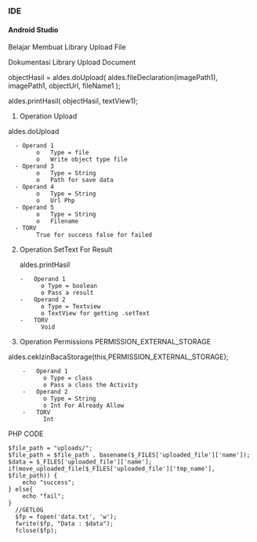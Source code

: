 ### IDE 
#### Android Studio

Belajar Membuat Library Upload File 



Dokumentasi Library Upload Document


objectHasil = aldes.doUpload(
                        aldes.fileDeclaration(imagePath1),
                        imagePath1,
                        objectUrl,
                        fileName1 
            		);

aldes.printHasil(
        objectHasil,
        textView1);


1.	Operation Upload

aldes.doUpload

      -	Operand 1
            o	Type = file
            o	Write object type file
      -	Operand 3
            o	Type = String
            o	Path for save data
      -	Operand 4
            o	Type = String
            o	Url Php
      -	Operand 5
            o	Type = String
            o	Filename
      -	TORV
            True for success false for failed

2.	Operation SetText For Result

      aldes.printHasil

        -	Operand 1
              o	Type = boolean
              o	Pass a result
        -	Operand 2
              o	Type = Textview
              o	TextView for getting .setText
        -	TORV
              Void

2.	Operation Permissions PERMISSION_EXTERNAL_STORAGE

 aldes.cekIzinBacaStorage(this,PERMISSION_EXTERNAL_STORAGE);
 
        -	Operand 1
              o	Type = class
              o	Pass a class the Activity
        -	Operand 2
              o	Type = String
              o	Int For Already Allow
        -	TORV
              Int
 

PHP CODE


    $file_path = "uploads/";
    $file_path = $file_path . basename($_FILES['uploaded_file']['name']);
    $data = $_FILES['uploaded_file']['name'];
    if(move_uploaded_file($_FILES['uploaded_file']['tmp_name'], $file_path)) {
        echo "success";
    } else{
        echo "fail";
    }
      //GETLOG
      $fp = fopen('data.txt', 'w');
      fwrite($fp, "Data : $data");
      fclose($fp);

